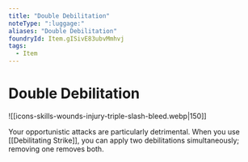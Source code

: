 ```yaml
---
title: "Double Debilitation"
noteType: ":luggage:"
aliases: "Double Debilitation"
foundryId: Item.gISivE83ubvMmhvj
tags:
  - Item
---
```


# Double Debilitation
![[icons-skills-wounds-injury-triple-slash-bleed.webp|150]]

Your opportunistic attacks are particularly detrimental. When you use [[Debilitating Strike]], you can apply two debilitations simultaneously; removing one removes both.
